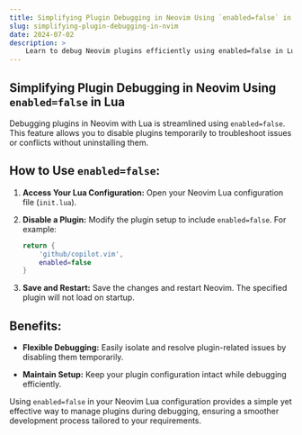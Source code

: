 ```yaml
---
title: Simplifying Plugin Debugging in Neovim Using `enabled=false` in Lua
slug: simplifying-plugin-debugging-in-nvim
date: 2024-07-02
description: >
    Learn to debug Neovim plugins efficiently using enabled=false in Lua configurations. 
---
```


## Simplifying Plugin Debugging in Neovim Using `enabled=false` in Lua

Debugging plugins in Neovim with Lua is streamlined using `enabled=false`. This feature allows you to disable plugins temporarily to troubleshoot issues or conflicts without uninstalling them.

## How to Use `enabled=false`:

1. **Access Your Lua Configuration:**
   Open your Neovim Lua configuration file (`init.lua`).

2. **Disable a Plugin:**
   Modify the plugin setup to include `enabled=false`. For example:
   ```lua
   return {
       'github/copilot.vim',
       enabled=false
   }
   ```

3. **Save and Restart:**
   Save the changes and restart Neovim. The specified plugin will not load on startup.

## Benefits:

- **Flexible Debugging:** Easily isolate and resolve plugin-related issues by disabling them temporarily.
  
- **Maintain Setup:** Keep your plugin configuration intact while debugging efficiently.

Using `enabled=false` in your Neovim Lua configuration provides a simple yet effective way to manage plugins during debugging, ensuring a smoother development process tailored to your requirements.
